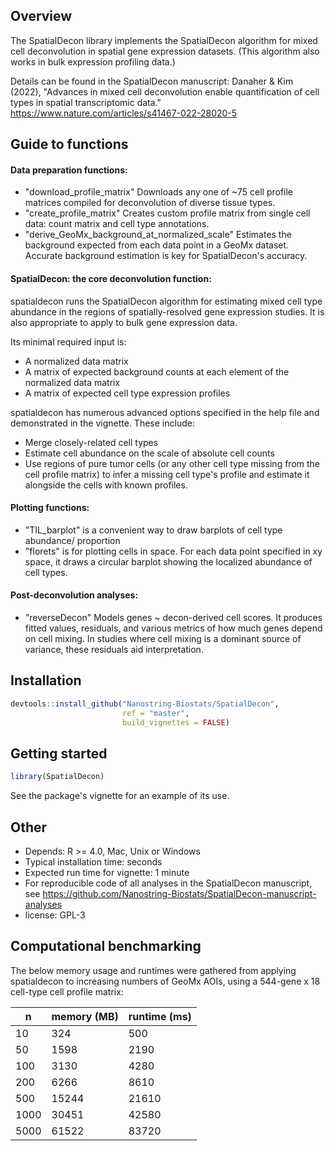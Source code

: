 
## Overview

The SpatialDecon library implements the SpatialDecon algorithm for mixed cell deconvolution in spatial gene expression datasets. (This algorithm also works in bulk expression profiling data.)

Details can be found in the SpatialDecon manuscript: Danaher & Kim (2022), "Advances in mixed cell deconvolution enable quantification of cell types in spatial transcriptomic data." https://www.nature.com/articles/s41467-022-28020-5


## Guide to functions

#### Data preparation functions:

* "download_profile_matrix" Downloads any one of ~75 cell profile matrices compiled for deconvolution of diverse tissue types. 
* "create_profile_matrix" Creates custom profile matrix from single cell data: count matrix and cell type annotations.  
* "derive_GeoMx_background_at_normalized_scale" Estimates the background expected from each data point in a GeoMx dataset. Accurate background estimation is key for SpatialDecon's accuracy. 

#### SpatialDecon: the core deconvolution function:

spatialdecon runs the SpatialDecon algorithm for estimating mixed cell type abundance in the regions
 of spatially-resolved gene expression studies. 
 It is also appropriate to apply to bulk gene expression data.

Its minimal required input is:

* A normalized data matrix
* A matrix of expected background counts at each element of the normalized data matrix 
* A matrix of expected cell type expression profiles


spatialdecon has numerous advanced options specified in the help file and demonstrated in the vignette.
These include:

* Merge closely-related cell types
* Estimate cell abundance on the scale of absolute cell counts
* Use regions of pure tumor cells (or any other cell type missing from the cell profile matrix) to infer a missing cell type's profile and estimate it alongside the cells with known profiles.


#### Plotting functions:

* "TIL_barplot" is a convenient way to draw barplots of cell type abundance/ proportion
* "florets" is for plotting cells in space. For each data point specified in xy space, it draws a circular barplot showing the localized abundance of cell types. 

#### Post-deconvolution analyses:

* "reverseDecon" Models genes ~ decon-derived cell scores. It produces fitted values, residuals, and various metrics of how much genes depend on cell mixing. In studies where cell mixing is a dominant source of variance, these residuals aid interpretation. 


## Installation

``` r
devtools::install_github("Nanostring-Biostats/SpatialDecon",
                         ref = "master", 
                         build_vignettes = FALSE)
```

## Getting started

``` r
library(SpatialDecon)
```


See the package's vignette for an example of its use. 


## Other

* Depends: R >= 4.0, Mac, Unix or Windows
* Typical installation time: seconds
* Expected run time for vignette: 1 minute
* For reproducible code of all analyses in the SpatialDecon manuscript, see https://github.com/Nanostring-Biostats/SpatialDecon-manuscript-analyses
* license: GPL-3

## Computational benchmarking

The below memory usage and runtimes were gathered from applying spatialdecon to increasing numbers of GeoMx AOIs, using a 544-gene x 18 cell-type cell profile matrix:

| n  | memory (MB) | runtime (ms)  |
|---|---|---|
| 10  | 324  | 500  |
| 50  |  1598 | 2190  |
| 100  | 3130  | 4280  |
| 200  | 6266  | 8610  |
| 500  | 15244  | 21610  |
| 1000  | 30451  | 42580  |
| 5000  | 61522  | 83720  |
